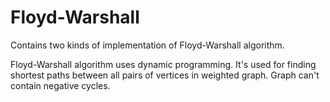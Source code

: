 # Floyd-Warshall
Contains two kinds of implementation of Floyd-Warshall algorithm.

Floyd-Warshall algorithm uses dynamic programming. It's used for finding shortest paths between all pairs of vertices in weighted graph.
Graph can't contain negative cycles.
